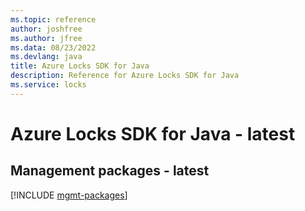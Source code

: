 ```yaml
---
ms.topic: reference
author: joshfree
ms.author: jfree
ms.data: 08/23/2022
ms.devlang: java
title: Azure Locks SDK for Java
description: Reference for Azure Locks SDK for Java
ms.service: locks
---
```

# Azure Locks SDK for Java - latest

## Management packages - latest
[!INCLUDE [mgmt-packages](locks-mgmt-index.md)]